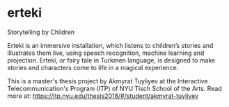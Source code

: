 # erteki
Storytelling by Children

Erteki is an immersive installation, which listens to children’s stories and illustrates them live, using speech recognition, machine learning and projection. Erteki, or fairy tale in Turkmen language, is designed to make stories and characters come to life in a magical experience. 

This is a master's thesis project by Akmyrat Tuyliyev at the Interactive Telecommunication's Program (ITP) of NYU Tisch School of the Arts. Read more at:
https://itp.nyu.edu/thesis2018/#/student/akmyrat-tuyliyev
